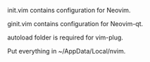 init.vim contains configuration for Neovim.

ginit.vim contains configuration for Neovim-qt.

autoload folder is required for vim-plug.

Put everything in ~/AppData/Local/nvim.
